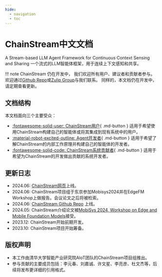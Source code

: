 ```yaml
---
hide:
  - navigation
  - toc
---
```


# ChainStream中文文档

A Stream-based LLM Agent Framework for Continuous Context Sensing and Sharing
一个流式的LLM智能体框架，用于连续上下文感知和共享。

!!! note
    ChainStream 仍在开发中， 我们欢迎所有用户、建议者和贡献者参与。 欢迎通过[Github Repo](https://github.com/MobileLLM/ChainStream)或[Zulip Group](https://mobilellm.zulipchat.com/#narrow/stream/419866-web-public/topic/ChainStream)与我们联系。
    同样的，本文档仍在开发中，请定期查看更新。

## 文档结构

本文档面向三个主要受众：

- [:fontawesome-solid-user: ChainStream用户](UserGuide/INSTALLATION/){ .md-button } 适用于希望使用ChainStream构建自己的智能体或将其集成到现有系统中的用户。
- [:material-robot-excited-outline: Agent开发者](AgentDevelopmentGuide/AGENT_DEVELOPMENT_OVERVIEW/){ .md-button } 适用于希望了解ChainStream的内部工作原理并构建自己的智能体的开发者。
- [:fontawesome-solid-code: ChainStream系统贡献者](ChainStreamDevelopmentGuide/CHAINSTREAM_SYS_DEVELOPMENT_OVERVIEW/){ .md-button } 适用于希望为ChainStream的开发做出贡献的系统开发者。

## 更新日志

- 2024.06: [ChainStream网页](https://mobilellm.github.io/ChainStream/)上线。
- 2024.06: ChainStream项目组于东京参加Mobisys2024并在EdgeFM Workshop上做报告。会议论文之后将被检索。
- 2024.06: [ChainStream Github Repo](https://github.com/MobileLLM/ChainStream) 上线。
- 2024.05: ChainStream介绍论文被[MobiSys 2024, Workshop on Edge and Mobile Foundation Models](https://edgefm.github.io/)接受。
- 2023.12: ChainStream开始前期开发。
- 2023.10: ChainStream项目开始筹备。 

## 版权声明
- 本工作由清华大学智能产业研究院AIoT团队的ChainStream项目组推出。
- 参与贡献的主要成员包括：李元春、刘嘉诚、许文星、李亮彦、杜文杰等，后续将发布更详细的引用格式。